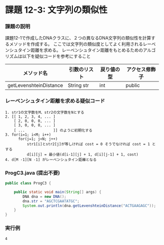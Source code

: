 # 課題 12-3: 文字列の類似性

### 課題の説明
課題12-1で作成したDNAクラスに、２つの異なるDNA文字列の類似性を計算するメソッドを作成する。
ここでは文字列の類似度としてよく利用されるレーベンシュタイン距離を求める。
レーベンシュタイン距離をもとめるためのアルゴリズムは以下を疑似コードを参考にすること


| メソッド名                  | 引数のリスト     | 戻り値の型 | アクセス修飾子 |
|------------------------|------------|-------|--------|
| getLevenshteinDistance | String str | int   | public | 

### レーベンシュタイン距離を求める疑似コード

```
1. str1の文字数をM、str2の文字数をNとする
2. [[ 1, 2, 3, 4, ... ]
    [ 2, 0, 0, 0, ... ]
    [ 3, 0, 0, 0, ... ]
    [ ...             ]] のように初期化する
3. for(i=1; i<M; i++)
      for(j=1; j<N; j++)
          str1[i]とstr2[j]が等しければ cost = 0 そうでなければ cost = 1 とする
          d[i][j] = 最小値(d[i-1][j] + 1, d[i][j-1] + 1, cost) 
4. d[M -1][N -1] がレーベンシュタイン距離となる
```

### ProgC3.java (提出不要)
```java
public class ProgC3 {

	public static void main(String[] args) {
		DNA dna = new DNA();
		dna.str = "AGCTCGAATATGC";
		System.out.println(dna.getLevenshteinDistance("ACTGAAGAGC"));
	}
}
```


### 実行例
```
4
```
